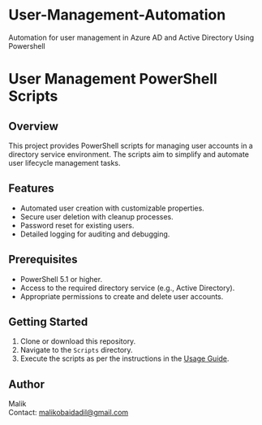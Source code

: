 # User-Management-Automation
Automation for user management in Azure AD and Active Directory Using Powershell

# User Management PowerShell Scripts

## Overview
This project provides PowerShell scripts for managing user accounts in a directory service environment. The scripts aim to simplify and automate user lifecycle management tasks.

## Features
- Automated user creation with customizable properties.
- Secure user deletion with cleanup processes.
- Password reset for existing users.
- Detailed logging for auditing and debugging.

## Prerequisites
- PowerShell 5.1 or higher.
- Access to the required directory service (e.g., Active Directory).
- Appropriate permissions to create and delete user accounts.

## Getting Started
1. Clone or download this repository.
2. Navigate to the `Scripts` directory.
3. Execute the scripts as per the instructions in the [Usage Guide](./UsageGuide.md).

## Author
Malik  
Contact: malikobaidadil@gmail.com
